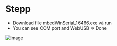 # Stepp
- Download file mbedWinSerial_16466.exe và run
- You can see COM port and WebUSB => Done
  
![image](https://github.com/user-attachments/assets/21bfd5d3-ecee-4c31-80d4-fc252d84e888)

